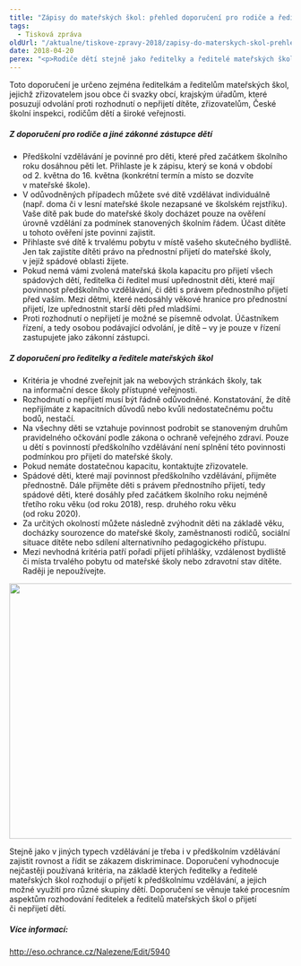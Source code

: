 ```yaml
---
title: "Zápisy do mateřských škol: přehled doporučení pro rodiče a ředitelky a ředitele školek"
tags:
  - Tisková zpráva
oldUrl: "/aktualne/tiskove-zpravy-2018/zapisy-do-materskych-skol-prehled-doporuceni-pro-rodice-a-reditelky-a-reditele-skolek"
date: 2018-04-20
perex: "<p>Rodiče dětí stejně jako ředitelky a ředitelé mateřských škol si často nejsou jistí, jaké jsou práva a povinnosti jednotlivých stran. Přinášíme proto jejich přehled, který pomůže rodičům s nástupem jejich potomka do předškolního vzdělávání. Ředitelkám a ředitelům škol zase ujasní, jak stanovit kritéria výběru dětí tak, aby neporušovali zákon a zajistili všem dětem rovný přístup ke vzdělání. </p>"
---
```


<!-- imported from the old website -->

<p>Toto doporučení je určeno zejména ředitelkám a ředitelům mateřských škol, jejichž zřizovatelem jsou obce či svazky obcí, krajským úřadům, které posuzují odvolání proti rozhodnutí o nepřijetí dítěte, zřizovatelům, České školní inspekci, rodičům dětí a široké veřejnosti.<span style="font-size: 12.8px;"> </span></p> <h5>Z doporučení pro rodiče a jiné zákonné zástupce dětí</h5> <p></p><ul><li>Předškolní vzdělávání je povinné pro děti, které před začátkem školního roku dosáhnou pěti let. Přihlaste je k zápisu, který se koná v období od 2. května do 16. května (konkrétní termín a místo se dozvíte v mateřské škole).</li><li>V odůvodněných případech můžete své dítě vzdělávat individuálně (např. doma či v lesní mateřské škole nezapsané ve školském rejstříku). Vaše dítě pak bude do mateřské školy docházet pouze na ověření úrovně vzdělání za podmínek stanovených školním řádem. Účast dítěte u tohoto ověření jste povinni zajistit.</li><li>Přihlaste své dítě k trvalému pobytu v místě vašeho skutečného bydliště. Jen tak zajistíte dítěti právo na přednostní přijetí do mateřské školy, v jejíž spádové oblasti žijete.</li><li>Pokud nemá vámi zvolená mateřská škola kapacitu pro přijetí všech spádových dětí, ředitelka či ředitel musí upřednostnit děti, které mají povinnost předškolního vzdělávání, či děti s právem přednostního přijetí před vaším. Mezi dětmi, které nedosáhly věkové hranice pro přednostní přijetí, lze upřednostnit starší děti před mladšími.</li><li>Proti rozhodnutí o nepřijetí je možné se písemně odvolat. Účastníkem řízení, a tedy osobou podávající odvolání, je dítě &ndash; vy je pouze v řízení zastupujete jako zákonní zástupci.</li></ul> <h5>Z doporučení pro ředitelky a ředitele mateřských škol</h5> <p></p><ul><li>Kritéria je vhodné zveřejnit jak na webových stránkách školy, tak na informační desce školy přístupné veřejnosti.</li><li>Rozhodnutí o nepřijetí musí být řádně odůvodněné. Konstatování, že dítě nepřijímáte z kapacitních důvodů nebo kvůli nedostatečnému počtu bodů, nestačí.</li><li>Na všechny děti se vztahuje povinnost podrobit se stanoveným druhům pravidelného očkování podle zákona o ochraně veřejného zdraví. Pouze u dětí s povinností předškolního vzdělávání není splnění této povinnosti podmínkou pro přijetí do mateřské školy.</li><li>Pokud nemáte dostatečnou kapacitu, kontaktujte zřizovatele.</li><li>Spádové děti, které mají povinnost předškolního vzdělávání, přijměte přednostně. Dále přijměte děti s právem přednostního přijetí, tedy spádové děti, které dosáhly před začátkem školního roku nejméně třetího roku věku (od roku 2018), resp. druhého roku věku (od roku 2020).</li><li>Za určitých okolností můžete následně zvýhodnit děti na základě věku, docházky sourozence do mateřské školy, zaměstnanosti rodičů, sociální situace dítěte nebo sdílení alternativního pedagogického přístupu.</li><li>Mezi nevhodná kritéria patří pořadí přijetí přihlášky, vzdálenost bydliště či místa trvalého pobytu od mateřské školy nebo zdravotní stav dítěte. Raději je nepoužívejte.</li></ul><p></p>       <p><img src="https://www.ochrance.cz/uploads/RTEmagicC_skolky_diagram.png.png" width="654" height="456" alt="" /></p> <p>Stejně jako v jiných typech vzdělávání je třeba i v předškolním vzdělávání zajistit rovnost a řídit se zákazem diskriminace. Doporučení vyhodnocuje nejčastěji používaná kritéria, na základě kterých ředitelky a ředitelé mateřských škol rozhodují o přijetí k předškolnímu vzdělávání, a jejich možné využití pro různé skupiny dětí. Doporučení se věnuje také procesním aspektům rozhodování ředitelek a ředitelů mateřských škol o přijetí či nepřijetí dětí.</p> <h5>Více informací:</h5> <p><a title="Otevření do nového okna" href="http://eso.ochrance.cz/Nalezene/Edit/5940" target="_blank">http://eso.ochrance.cz/Nalezene/Edit/5940</a> <img alt="" src="https://www.ochrance.cz/typo3/ext/od_linkdesc/icons/external.gif" class="od_linkdesc_icon_external" /></p>
